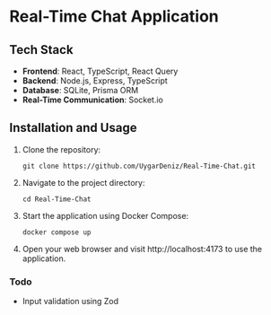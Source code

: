 # Real-Time Chat Application

## Tech Stack
- **Frontend**: React, TypeScript, React Query
- **Backend**: Node.js, Express, TypeScript
- **Database**: SQLite, Prisma ORM
- **Real-Time Communication**: Socket.io

## Installation and Usage
1.  Clone the repository:

    ```
    git clone https://github.com/UygarDeniz/Real-Time-Chat.git
    ```

2. Navigate to the project directory:
    ```
    cd Real-Time-Chat
    ```
3. Start the application using Docker Compose:
    ```
    docker compose up
    ```
4. Open your web browser and visit http://localhost:4173 to use the application.


### Todo
- Input validation using Zod

